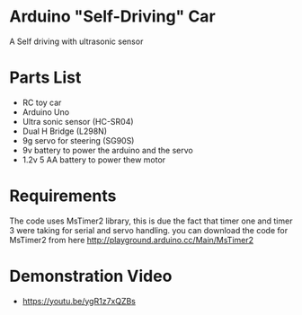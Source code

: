 # Arduino "Self-Driving" Car

A Self driving with ultrasonic sensor

# Parts List

- RC toy car
- Arduino Uno
- Ultra sonic sensor (HC-SR04)
- Dual H Bridge (L298N)
- 9g servo for steering (SG90S)
- 9v battery to power the arduino and the servo
- 1.2v 5 AA battery to power thew motor 

# Requirements
The code uses MsTimer2 library, this is due the fact that timer one and timer 3 were taking for serial and servo handling. you can download the code for MsTimer2 from here
http://playground.arduino.cc/Main/MsTimer2

# Demonstration Video
  - https://youtu.be/ygR1z7xQZBs
